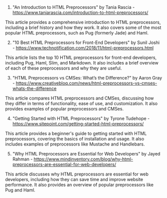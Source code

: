 

1. "An Introduction to HTML Preprocessors" by Tania Rascia - https://www.taniarascia.com/introduction-to-html-preprocessors/

This article provides a comprehensive introduction to HTML preprocessors, including a brief history and how they work. It also covers some of the most popular HTML preprocessors, such as Pug (formerly Jade) and Haml.

2. "10 Best HTML Preprocessors for Front-End Developers" by Sunil Joshi - https://www.technotification.com/2018/11/html-preprocessors.html

This article lists the top 10 HTML preprocessors for front-end developers, including Pug, Haml, Slim, and Markdown. It also includes a brief overview of each of these preprocessors and why they are useful.

3. "HTML Preprocessors vs CMSes: What’s the Difference?" by Aaron Gray - https://www.creativebloq.com/news/html-preprocessors-vs-cmses-whats-the-difference

This article compares HTML preprocessors and CMSes, discussing how they differ in terms of functionality, ease of use, and customization. It also provides examples of popular preprocessors and CMSes.

4. "Getting Started with HTML Preprocessors" by Tyrone Tudehope - https://www.sitepoint.com/getting-started-html-preprocessors/

This article provides a beginner's guide to getting started with HTML preprocessors, covering the basics of installation and usage. It also includes examples of preprocessors like Mustache and Handlebars.

5. "Why HTML Preprocessors are Essential for Web Developers" by Jayed Rahman - https://www.mindinventory.com/blog/why-html-preprocessors-are-essential-for-web-developers/

This article discusses why HTML preprocessors are essential for web developers, including how they can save time and improve website performance. It also provides an overview of popular preprocessors like Pug and Haml.